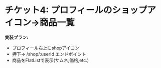 # チケット4: プロフィールのショップアイコン→商品一覧

**実装プラン:**
- プロフィール右上にshopアイコン
- 押下→ /shop/:userId エンドポイント
- 商品をFlatListで表示(サムネ,価格,etc.)